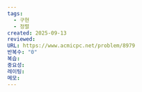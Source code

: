 ```yaml
---
tags:
  - 구현
  - 정렬
created: 2025-09-13
reviewed:
URL: https://www.acmicpc.net/problem/8979
반복수: "0"
복습:
중요성:
레이팅:
메모:
---
```

